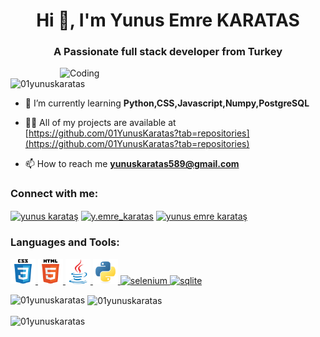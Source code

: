 <h1 align="center">Hi 👋, I'm Yunus Emre KARATAS</h1>
<h3 align="center">A Passionate full stack developer from Turkey</h3>
<img align="right" alt="Coding" width="425" src= "https://media1.giphy.com/media/qgQUggAC3Pfv687qPC/giphy.gif?cid=ecf05e47cu26c9piux6u5t68o9qk05vqc9ntkbkvzrhhlndb&rid=giphy.gif&ct=g">

<p align="left"> <img src="https://komarev.com/ghpvc/?username=01yunuskaratas&label=Profile%20views&color=0e75b6&style=flat" alt="01yunuskaratas" /> </p>

- 🌱 I’m currently learning **Python,CSS,Javascript,Numpy,PostgreSQL**

- 👨‍💻 All of my projects are available at [https://github.com/01YunusKaratas?tab=repositories](https://github.com/01YunusKaratas?tab=repositories)

- 📫 How to reach me **yunuskaratas589@gmail.com**

<h3 align="left">Connect with me:</h3>
<p align="left">
<a href="https://linkedin.com/in/yunus karataş" target="blank"><img align="center" src="https://raw.githubusercontent.com/rahuldkjain/github-profile-readme-generator/master/src/images/icons/Social/linked-in-alt.svg" alt="yunus karataş" height="30" width="40" /></a>
<a href="https://instagram.com/y.emre_karatas" target="blank"><img align="center" src="https://raw.githubusercontent.com/rahuldkjain/github-profile-readme-generator/master/src/images/icons/Social/instagram.svg" alt="y.emre_karatas" height="30" width="40" /></a>
<a href="https://www.hackerrank.com/yunus emre karataş" target="blank"><img align="center" src="https://raw.githubusercontent.com/rahuldkjain/github-profile-readme-generator/master/src/images/icons/Social/hackerrank.svg" alt="yunus emre karataş" height="30" width="40" /></a>
</p>

<h3 align="left">Languages and Tools:</h3>
<p align="left"> <a href="https://www.w3schools.com/css/" target="_blank" rel="noreferrer"> <img src="https://raw.githubusercontent.com/devicons/devicon/master/icons/css3/css3-original-wordmark.svg" alt="css3" width="40" height="40"/> </a> <a href="https://www.w3.org/html/" target="_blank" rel="noreferrer"> <img src="https://raw.githubusercontent.com/devicons/devicon/master/icons/html5/html5-original-wordmark.svg" alt="html5" width="40" height="40"/> </a> <a href="https://www.java.com" target="_blank" rel="noreferrer"> <img src="https://raw.githubusercontent.com/devicons/devicon/master/icons/java/java-original.svg" alt="java" width="40" height="40"/> </a> <a href="https://www.python.org" target="_blank" rel="noreferrer"> <img src="https://raw.githubusercontent.com/devicons/devicon/master/icons/python/python-original.svg" alt="python" width="40" height="40"/> </a> <a href="https://www.selenium.dev" target="_blank" rel="noreferrer"> <img src="https://raw.githubusercontent.com/detain/svg-logos/780f25886640cef088af994181646db2f6b1a3f8/svg/selenium-logo.svg" alt="selenium" width="40" height="40"/> </a> <a href="https://www.sqlite.org/" target="_blank" rel="noreferrer"> <img src="https://www.vectorlogo.zone/logos/sqlite/sqlite-icon.svg" alt="sqlite" width="40" height="40"/> </a> </p>

<p><img align="left" src="https://github-readme-stats.vercel.app/api/top-langs?username=01yunuskaratas&show_icons=true&locale=en&layout=compact" alt="01yunuskaratas" /></p>

<p>&nbsp;<img align="center" src="https://github-readme-stats.vercel.app/api?username=01yunuskaratas&show_icons=true&locale=en" alt="01yunuskaratas" /></p>

<p><img align="center" src="https://github-readme-streak-stats.herokuapp.com/?user=01yunuskaratas&" alt="01yunuskaratas" /></p>

